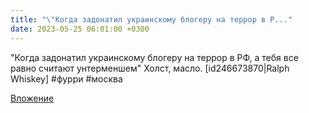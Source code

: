 ```yaml
---
title: "\"Когда задонатил украинскому блогеру на террор в Р..."
date: 2023-05-25 06:01:00 +0300
---
```


"Когда задонатил украинскому блогеру на террор в РФ, а тебя все равно считают унтерменшем"
Холст, масло.
[id246673870|Ralph Whiskey]
#фурри #москва

[Вложение](/assets/vk_photos/2/OCtfV2IKLjs.jpg)

